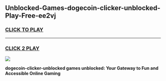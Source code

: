 
## Unblocked-Games-dogecoin-clicker-unblocked-Play-Free-ee2vj
<h3>
<a href="https://premium76.site?title=dogecoin-clicker-unblocked&ref=10A">CLICK TO PLAY</a></h3>
<hr>

<h3>
<a href="https://premium76.site?title=dogecoin-clicker-unblocked&ref=10A">CLICK 2 PLAY</a>
  
</h3>

<a href="https://premium76.site?title=dogecoin-clicker-unblocked&ref=10A"><img src="https://clearcache.store/games.png"></a>


**dogecoin-clicker-unblocked games unblocked: Your Gateway to Fun and Accessible Online Gaming**
